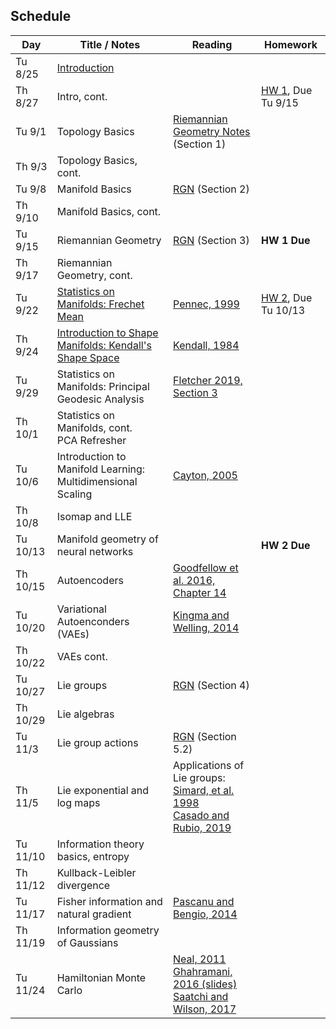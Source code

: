 ## Schedule

| Day      | Title / Notes                                                      | Reading       | Homework                              |
|----------|--------------------------------------------------------------------|---------------|---------------------------------------|
| Tu 8/25  | [Introduction](lectures/L01-Introduction.pdf) | | |
| Th 8/27  | Intro, cont. | | [HW 1](homeworks/hw1.pdf), Due Tu 9/15 |
| Tu 9/1   | Topology Basics | [Riemannian Geometry Notes](notes/RiemannianGeometryNotes.pdf) (Section 1) | |
| Th 9/3   | Topology Basics, cont. | | |
| Tu 9/8   | Manifold Basics | [RGN](notes/RiemannianGeometryNotes.pdf) (Section 2) | |
| Th 9/10  | Manifold Basics, cont. | | |
| Tu 9/15  | Riemannian Geometry | [RGN](notes/RiemannianGeometryNotes.pdf) (Section 3) | **HW 1 Due** |
| Th 9/17  | Riemannian Geometry, cont. | | |
| Tu 9/22  | [Statistics on Manifolds: Frechet Mean](lectures/FrechetMean.pdf) | [Pennec, 1999](http://www-sop.inria.fr/asclepios/Publications/Xavier.Pennec/Pennec.NSIP99.pdf) | [HW 2](homeworks/hw2.pdf), Due Tu 10/13 |
| Th 9/24  | [Introduction to Shape Manifolds: Kendall's Shape Space](lectures/ShapeManifolds.pdf) | [Kendall, 1984](http://image.diku.dk/imagecanon/material/kendall-shapes.pdf) | |
| Tu 9/29  | Statistics on Manifolds: Principal Geodesic Analysis | [Fletcher 2019, Section 3](https://collab.its.virginia.edu/x/xe68yz) | |
| Th 10/1  | Statistics on Manifolds, cont.<br>PCA Refresher | | |
| Tu 10/6  | Introduction to Manifold Learning:<br>Multidimensional Scaling | [Cayton, 2005](http://www.lcayton.com/resexam.pdf) | |
| Th 10/8  | Isomap and LLE | | |
| Tu 10/13 | Manifold geometry of neural networks |  | **HW 2 Due** |
| Th 10/15 | Autoencoders | [Goodfellow et al. 2016, Chapter 14](https://www.deeplearningbook.org/) | |
| Tu 10/20 | Variational Autoenconders (VAEs) | [Kingma and Welling, 2014](https://arxiv.org/abs/1312.6114) | |
| Th 10/22 | VAEs cont. | | |
| Tu 10/27 | Lie groups | [RGN](notes/RiemannianGeometryNotes.pdf) (Section 4) | |
| Th 10/29 | Lie algebras | | |
| Tu 11/3  | Lie group actions | [RGN](notes/RiemannianGeometryNotes.pdf) (Section 5.2) | |
| Th 11/5  | Lie exponential and log maps | Applications of Lie groups:<br>[Simard, et al. 1998](http://yann.lecun.com/exdb/publis/pdf/simard-00.pdf)<br>[Casado and Rubio, 2019](https://arxiv.org/abs/1901.08428) | |
| Tu 11/10 | Information theory basics, entropy | | |
| Th 11/12 | Kullback-Leibler divergence | | |
| Tu 11/17 | Fisher information and natural gradient | [Pascanu and Bengio, 2014](https://arxiv.org/abs/1301.3584) | |
| Th 11/19 | Information geometry of Gaussians | | |
| Tu 11/24 | Hamiltonian Monte Carlo | [Neal, 2011](https://arxiv.org/pdf/1206.1901.pdf)<br> [Ghahramani, 2016 (slides)](http://bayesiandeeplearning.org/2016/slides/nips16bayesdeep.pdf)<br>[Saatchi and Wilson, 2017](https://arxiv.org/abs/1705.09558) | |
